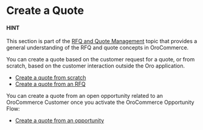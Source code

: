 <a id="user-guide-quotes-create"></a>

# Create a Quote

<!-- begin_create_quote -->

#### HINT
This section is part of the [RFQ and Quote Management](../../../../concept-guides/rfq-quotes/index.md#concept-guide-rfq-quotes) topic that provides a general understanding of the RFQ and quote concepts in OroCommerce.

You can create a quote based on the customer request for a quote, or from scratch, based on the customer interaction outside the Oro application.

* [Create a quote from scratch](create-from-scratch.md#quote-create-from-scratch)
* [Create a quote from an RFQ](create-from-rfq.md#quote-create-from-rfq)

You can create a quote from an open opportunity related to an OroCommerce Customer once you activate the OroCommerce Opportunity Flow:

* [Create a quote from an opportunity](../../opportunities/flows.md#mc-sales-opportunities-quote)

<!-- finish_create_quote -->
